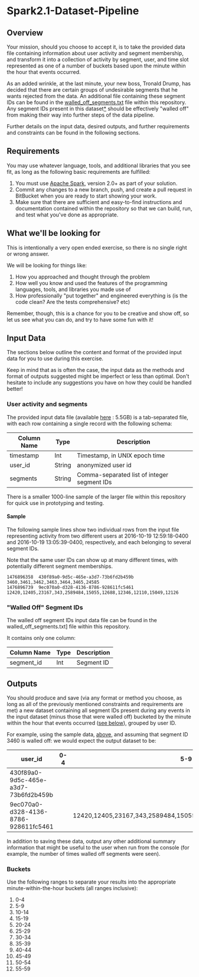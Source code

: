 # Spark2.1-Dataset-Pipeline 

## Overview

Your mission, should you choose to accept it, is to take the provided data file containing information about user activity and segment membership, and transform it into
a collection of activity by segment, user, and time slot represented as one of a number
of buckets based upon the minute within the hour that events occurred.

As an added wrinkle, at the last minute, your new boss, Tronald Drump, has decided that there are certain groups of undesirable segments that he wants rejected from the data.  An additional file containing these segment IDs can be found in the  [walled_off_segments.txt](walled_off_segments.txt) file within this repository.  Any segment IDs present in this dataset[*](#Notes) should be effectively "walled off" from making their way into further steps of the data pipeline.

Further details on the input data, desired outputs, and further requirements and constraints
can be found in the following sections.

## Requirements

You may use whatever language, tools, and additional libraries that you see fit,
as long as the following basic requirements are fulfilled:

  1. You must use [Apache Spark](http://spark.apache.org), version 2.0+ as part of your solution.
  1. Commit any changes to a new branch, push, and create a pull request in BitBucket when you are ready to start showing your work.
  1. Make sure that there are sufficient and easy-to-find instructions and documentation contained within the repository so that we can build, run, and test what you've done as appropriate.

## What we'll be looking for

This is intentionally a very open ended exercise, so there is no single right or wrong answer.

We will be looking for things like:

1. How you approached and thought through the problem
1. How well you know and used the features of the programming languages, tools, and libraries you made use of
1. How professionally "put together" and engineered everything is (is the code clean? Are the tests comprehensive? etc)

Remember, though, this is a chance for you to be creative and show off, so let us see what you can do, and try to have some fun with it!

## Input Data

The sections below outline the content and format of the provided input data for you to use during this exercise.

Keep in mind that as is often the case, the input data as the methods and format of outputs suggested might be imperfect or less than optimal.  Don't hesitate to include any suggestions you have on how they could be handled better!

### User activity and segments

The provided input data file (available [here](http:temp) : 5.5GB) is a tab-separated file, with each row containing a single record with the following schema:

|Column Name|Type|Description|
|-----------|----|-----------|
| timestamp | Int | Timestamp, in UNIX epoch time |
| user_id | String | anonymized user id |
| segments | String | Comma-separated list of integer segment IDs |

There is a smaller 1000-line sample of the larger file within this repository for quick use in prototyping and testing.

#### Sample

The following sample lines show two individual rows from the input file representing activity from  two different users at 2016-10-19 12:59:18-0400 and 2016-10-19 13:05:39-0400, respectively, and each belonging to several segment IDs.

Note that the same user IDs can show up at many different times, with potentially different segment memberships.

```
1476896358	430f89a0-9d5c-465e-a3d7-73b6fd2b459b	3460,3461,3462,3463,3464,3465,24585
1476896739	9ec070a0-d328-4136-8786-928611fc5461	12420,12405,23167,343,2589484,15055,12688,12346,12110,15049,12126
```
### "Walled Off" Segment IDs

The walled off segment IDs input data file can be found in the walled_off_segments.txt] file within this repository.

It contains only one column:

|Column Name|Type|Description|
|-----------|----|-----------|
| segment_id | Int | Segment ID |

## Outputs

You should produce and save (via any format or method you choose, as long as all of the previously mentioned constraints and requirements are met) a new dataset containing all segment IDs present during any events in the input dataset (minus those that were walled off) bucketed by the minute within the hour that events occurred ([see below](#Buckets)), grouped by user ID.

For example, using the sample data, [above](#Sample), and assuming that segment ID 3460 is walled off: we would expect the output dataset to be:

|user_id|0-4|5-9|10-14|15-19|20-24|25-29|30-34|35-39|40-44|45-49|50-54|55-59|
|-------|---|---|-----|-----|-----|-----|-----|-----|-----|-----|-----|-----|
|430f89a0-9d5c-465e-a3d7-73b6fd2b459b||||||||||||3461,3462,3463,3464,3465,24585|
|9ec070a0-d328-4136-8786-928611fc5461||12420,12405,23167,343,2589484,15055,12688,12346,12110,15049,12126||||||||||||

In addition to saving these data, output any other additional summary information that might be useful to the user when run from the console (for example, the number of times walled off segments were seen).

### Buckets

Use the following ranges to separate your results into the appropriate minute-within-the-hour buckets (all ranges inclusive):

1. 0-4
1. 5-9
1. 10-14
1. 15-19
1. 20-24
1. 25-29
1. 30-34
1. 35-39
1. 40-44
1. 45-49
1. 50-54
1. 55-59
